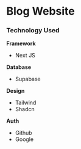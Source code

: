 # Blog Website

### Technology Used

**Framework**
- Next JS

**Database**
- Supabase

**Design**
- Tailwind
- Shadcn

**Auth**
- Github
- Google
